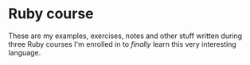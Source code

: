 # Ruby course

These are my examples, exercises, notes and other stuff written during three
Ruby courses I'm enrolled in to *finally* learn this very interesting language.
